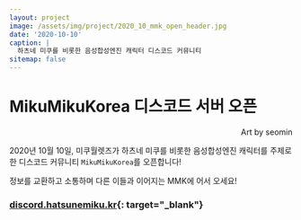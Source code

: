 ```yaml
---
layout: project
image: /assets/img/project/2020_10_mmk_open_header.jpg
date: '2020-10-10'
caption: |
  하츠네 미쿠를 비롯한 음성합성엔진 캐릭터 디스코드 커뮤니티
sitemap: false
---
```


# MikuMikuKorea 디스코드 서버 오픈

<p style="text-align: right;">Art by seomin</p>

2020년 10월 10일, 미쿠월렛즈가 하츠네 미쿠를 비롯한 음성합성엔진 캐릭터를 주제로 한 디스코드 커뮤니티 `MikuMikuKorea`를 오픈합니다!

정보를 교환하고 소통하며 다른 이들과 이어지는 MMK에 어서 오세요!

### [discord.hatsunemiku.kr](https://discord.hatsunemiku.kr){: target="_blank"}
